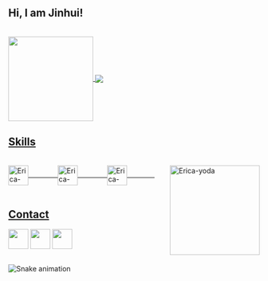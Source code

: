 ## Hi, I am Jinhui! 
</br>

 <div>
  <a href="https://github.com/jinhuilyu">
   <img align="center" height="170" src="https://github-readme-stats.vercel.app/api/top-langs/?username=JINHUILYU&layout=compact&langs_count=16&theme=dracula"/>
  <img align="center" src="https://github-readme-stats.vercel.app/api?username=JINHUILYU&show_icons=true&theme=dracula&include_all_commits=true&count_private=true&hide=issues"/>
</div>
 
 ## Skills
<div style="display: inline_block"><br>
  <img height="40" align="center" alt="Erica-Ruby" height="30" width="40" src="https://img.icons8.com/?size=100&id=13441&format=png&color=000000">
 &nbsp;&nbsp;&nbsp;&nbsp;&nbsp;&nbsp;&nbsp;&nbsp;&nbsp;&nbsp;&nbsp;&nbsp;&nbsp;
  <img height="40" align="center" alt="Erica-Js" height="30" width="40" src="https://img.icons8.com/?size=100&id=25423&format=png&color=000000">
 &nbsp;&nbsp;&nbsp;&nbsp;&nbsp;&nbsp;&nbsp;&nbsp;&nbsp;&nbsp;&nbsp;&nbsp;&nbsp;
  <img height="40" align="center" alt="Erica-React" height="30" width="40" src="https://img.icons8.com/?size=100&id=44328&format=png&color=000000">
 &nbsp;&nbsp;&nbsp;&nbsp;&nbsp;&nbsp;&nbsp;&nbsp;&nbsp;&nbsp;&nbsp;&nbsp;&nbsp;
  <img align="right" height="180em" alt="Erica-yoda" src="https://media.giphy.com/media/l44Qqz6gO6JiVV3pu/giphy.gif">
</div>
  
</br>

## Contact 
<div> 
  <a href="https://space.bilibili.com/53776665" target="_blank"><img height="40" align="center" src="https://img.icons8.com/?size=100&id=5E24fZ9ORelo&format=png&color=000000" target="_blank"></a> 
  <a href="mailto: lyujh2333@gmail.com"><img height="40" align="center" src="https://img.icons8.com/?size=100&id=P7UIlhbpWzZm&format=png&color=000000" target="_blank"></a>
  <a href="mailto: jh_lyu@outlook.com"><img height="40" align="center" src="https://img.icons8.com/?size=100&id=117562&format=png&color=000000" target="_blank"></a>
 </br>
</br>
 
  ![Snake animation](https://github.com/jinhuilyu/jinhuilyu/github-contribution-grid-snake.svg)
 
</div>
